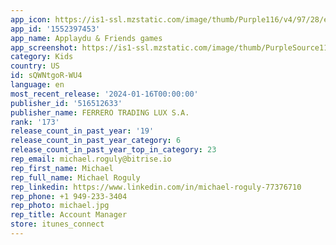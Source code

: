 ```yaml
---
app_icon: https://is1-ssl.mzstatic.com/image/thumb/Purple116/v4/97/28/e4/9728e4ed-f622-f696-c523-33acfe3934e1/AppIcon-1x_U007emarketing-0-7-0-85-220.png/1024x1024bb.png
app_id: '1552397453'
app_name: Applaydu & Friends games
app_screenshot: https://is1-ssl.mzstatic.com/image/thumb/PurpleSource116/v4/20/cb/7d/20cb7db1-277c-6069-bb1b-25a3ec6889dd/b69cc8f3-33d0-4a40-8aaf-b39aa0b9be59_AAF_S4_Screenshot-1_2778x1284.png/2778x1284bb.png
category: Kids
country: US
id: sQWNtgoR-WU4
language: en
most_recent_release: '2024-01-16T00:00:00'
publisher_id: '516512633'
publisher_name: FERRERO TRADING LUX S.A.
rank: '173'
release_count_in_past_year: '19'
release_count_in_past_year_category: 6
release_count_in_past_year_top_in_category: 23
rep_email: michael.roguly@bitrise.io
rep_first_name: Michael
rep_full_name: Michael Roguly
rep_linkedin: https://www.linkedin.com/in/michael-roguly-77376710
rep_phone: +1 949-233-3404
rep_photo: michael.jpg
rep_title: Account Manager
store: itunes_connect
---
```

